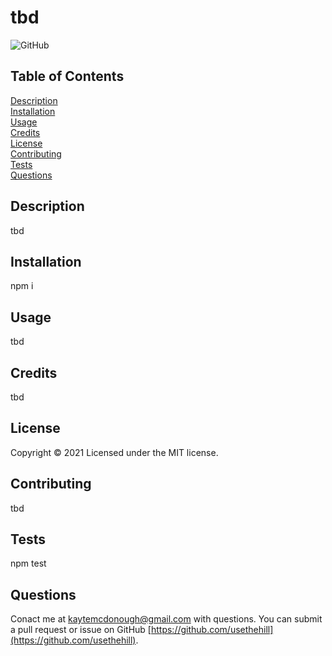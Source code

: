 

# tbd
    
![GitHub](https://img.shields.io/badge/License-MIT-green)

    
## Table of Contents 
[Description](#description)  
[Installation](#installation)  
[Usage](#usage)  
[Credits](#credits)  
[License](#license)  
[Contributing](#contributing)  
[Tests](#tests)  
[Questions](#questions)  


## Description
tbd

## Installation
npm i

## Usage
tbd

## Credits
tbd

## License 
Copyright &#169; 2021 Licensed under the MIT license.

## Contributing
tbd

## Tests
npm test

## Questions
Conact me at kaytemcdonough@gmail.com with questions. You can submit a pull request or issue on GitHub [https://github.com/usethehill](https://github.com/usethehill).
